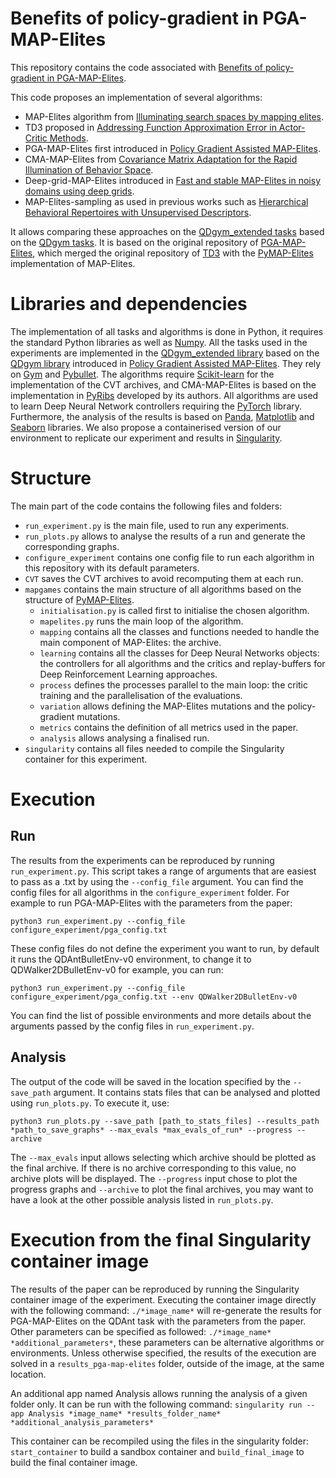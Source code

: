 
# Benefits of policy-gradient in PGA-MAP-Elites

This repository contains the code associated with [Benefits of policy-gradient in PGA-MAP-Elites](https://www.imperial.ac.uk/adaptive-intelligent-robotics).

This code proposes an implementation of several algorithms: 
+ MAP-Elites algorithm from [Illuminating search spaces by mapping elites](https://arxiv.org/pdf/1504.04909.pdf).
+ TD3 proposed in [Addressing Function Approximation Error in Actor-Critic Methods](https://arxiv.org/pdf/1802.09477.pdf).
+ PGA-MAP-Elites first introduced in [Policy Gradient Assisted MAP-Elites](https://dl.acm.org/doi/pdf/10.1145/3449639.3459304?casa_token=6iKdMjVJXLoAAAAA:lzuKlS8Gm_-g_AFIBYFA_g790NVOX6Y615n9SoG5zGG9fHQH7xf0RSKE__5a3qsOSswKRM1cErTymg).
+ CMA-MAP-Elites from [Covariance Matrix Adaptation for the Rapid Illumination of Behavior Space](https://dl.acm.org/doi/pdf/10.1145/3377930.3390232?casa_token=84WaWgtEOHwAAAAA:J01FdWPGmWq0Y5iwTIo1QB6nL41JHyNjlPFpZ3f4AwZMGlHVbjJDdFjZAxT_Bfft6IPB3vupERM-9w).
+ Deep-grid-MAP-Elites introduced in [Fast and stable MAP-Elites in noisy domains using deep grids](https://watermark.silverchair.com/isal_a_00316.pdf?token=AQECAHi208BE49Ooan9kkhW_Ercy7Dm3ZL_9Cf3qfKAc485ysgAAAsswggLHBgkqhkiG9w0BBwagggK4MIICtAIBADCCAq0GCSqGSIb3DQEHATAeBglghkgBZQMEAS4wEQQM3iP7kURpUbDa-XAbAgEQgIICfigb4OIm1zO3sLG0EY96SXx3pQblCAEC2gDQryW9XMLErwaDHaAojOW8PuO3iB4bugnXxTpXS7uCobvKSYBzYPOnF7PEUYwpGiVNpjiRCi6LXOIOtVhbrMdHuwz7zlLKwA_wTH_3QyDN8nuUn3xLLxeM9dTwdehi7Rg3iX83WkI3PS4CR6SeRLwpSn-_nJLz_l2mP8hPlaKJcaGSN7R_ZfRhEg_w64wUHKEG9AuvtZkf7YYMr7c-dmR29TXRSBJw5iUOrYBZkSI1yry1I5MHZVdy9qYJTNqxl3rV7Do__e2RS6mYEEvOSb1UG1OJMjrvsQ50yAOGC7cjk_J91zwXa27KvFU2nRAG6KZ38W1uq3gghRzMmo1wHPBArIaVmN1firRhACJJxKqrdn_yg4xT2eH6FkmG9RIXfba2B5dw2LgsHQ7HwzZoETZ-JFFUdafp5GQHduWfJ2dDCZ7avUIMCR34ELArLISmoL5i-Ygb-Hshkax1qIKZoIiK9tFBpWY7e1P5p07PZoubdpFLbhqZ-OkFd9Jv4kazbCEk0yGZVZhN38xGeJUoSH_VdFVOWeJGN18y-EZOp9DYlOJgbcxtc6PUUJ-cCAHkggIz_H1SG3OHrtTxSvuWNWJqOB4XA8K9sQhEgj_R1ij1jbezSUCbd2PhFeWvbDC2QqwBukWd-aabwDydXaZTucDAoq13bDOtaB6kxmbmetugTyzRwg-WaPVeAUPnq8KHmZpUlzABzPlFk3UgBhdqgmd-g2mnxu6XtNIixbdSX9Fd4fc-GuCq6VsWuYSxQ7ZKCdL1eyljBjE3FCbnAFZ-XYX2Ol8Q2QMDP6chEyvovFVQ1xchF9rs).
+ MAP-Elites-sampling as used in previous works such as [Hierarchical Behavioral Repertoires with Unsupervised Descriptors](https://dl.acm.org/doi/pdf/10.1145/3205455.3205571?casa_token=n8XprBI79jcAAAAA:IwwUqHH9dNCZc9GgbPFc2Xp8Ox5O4CeRoG7J0Xb_YpiyPR57NrlAhNmH1b9kqESzi85IIPaqEMZVpA).

It allows comparing these approaches on the [QDgym_extended tasks](https://github.com/adaptive-intelligent-robotics/QDgym_extended) based on the [QDgym tasks](https://github.com/ollenilsson19/QDgym).
It is based on the original repository of [PGA-MAP-Elites](https://github.com/ollenilsson19/PGA-MAP-Elites), which merged the original repository of [TD3](https://github.com/sfujim/TD3) with the [PyMAP-Elites](https://github.com/resibots/pymap_elites) implementation of MAP-Elites.


# Libraries and dependencies

The implementation of all tasks and algorithms is done in Python, it requires the standard Python libraries as well as [Numpy](https://numpy.org/).
All the tasks used in the experiments are implemented in the [QDgym_extended library](https://github.com/adaptive-intelligent-robotics/QDgym_extended) based on the [QDgym library](https://github.com/ollenilsson19/QDgym) introduced in [Policy Gradient Assisted MAP-Elites](https://dl.acm.org/doi/pdf/10.1145/3449639.3459304?casa_token=6iKdMjVJXLoAAAAA:lzuKlS8Gm_-g_AFIBYFA_g790NVOX6Y615n9SoG5zGG9fHQH7xf0RSKE__5a3qsOSswKRM1cErTymg). They rely on [Gym](https://gym.openai.com/) and [Pybullet](https://pybullet.org/wordpress/).
The algorithms require [Scikit-learn](https://pypi.org/project/scikit-learn/) for the implementation of the CVT archives, and CMA-MAP-Elites is based on the implementation in [PyRibs](https://pyribs.org/) developed by its authors. 
All algorithms are used to learn Deep Neural Network controllers requiring the [PyTorch](https://pytorch.org/) library.
Furthermore, the analysis of the results is based on [Panda](https://pandas.pydata.org/), [Matplotlib](https://matplotlib.org/) and [Seaborn](https://seaborn.pydata.org/index.html) libraries.
We also propose a containerised version of our environment to replicate our experiment and results in [Singularity](https://singularity-docs.readthedocs.io).


# Structure

The main part of the code contains the following files and folders:
+ `run_experiment.py` is the main file, used to run any experiments.
+ `run_plots.py` allows to analyse the results of a run and generate the corresponding graphs.
+ `configure_experiment` contains one config file to run each algorithm in this repository with its default parameters.
+ `CVT` saves the CVT archives to avoid recomputing them at each run.
+ `mapgames` contains the main structure of all algorithms based on the structure of [PyMAP-Elites](https://github.com/resibots/pymap_elites). 
	+ `initialisation.py` is called first to initialise the chosen algorithm.
	+ `mapelites.py` runs the main loop of the algorithm.
	+ `mapping` contains all the classes and functions needed to handle the main component of MAP-Elites: the archive.
	+ `learning` contains all the classes for Deep Neural Networks objects: the controllers for all algorithms and the critics and replay-buffers for Deep Reinforcement Learning approaches.
	+ `process` defines the processes parallel to the main loop: the critic training and the parallelisation of the evaluations.
	+ `variation` allows defining the MAP-Elites mutations and the policy-gradient mutations.
	+ `metrics` contains the definition of all metrics used in the paper.
	+ `analysis` allows analysing a finalised run.
+ `singularity` contains all files needed to compile the Singularity container for this experiment.


# Execution

## Run

The results from the experiments can be reproduced by running `run_experiment.py`. 
This script takes a range of arguments that are easiest to pass as a .txt by using the `--config_file` argument. You can find the config files for all algorithms in the `configure_experiment` folder. For example to run PGA-MAP-Elites with the parameters from the paper:

```shell script
python3 run_experiment.py --config_file configure_experiment/pga_config.txt
```

These config files do not define the experiment you want to run, by default it runs the QDAntBulletEnv-v0 environment, to change it to QDWalker2DBulletEnv-v0 for example, you can run:

```shell script
python3 run_experiment.py --config_file configure_experiment/pga_config.txt --env QDWalker2DBulletEnv-v0
```

You can find the list of possible environments and more details about the arguments passed by the config files in `run_experiment.py`.

## Analysis

The output of the code will be saved in the location specified by the `--save_path` argument.
It contains stats files that can be analysed and plotted using `run_plots.py`. To execute it, use:

```shell script
python3 run_plots.py --save_path [path_to_stats_files] --results_path *path_to_save_graphs* --max_evals *max_evals_of_run* --progress --archive
```

The `--max_evals` input allows selecting which archive should be plotted as the final archive. If there is no archive corresponding to this value, no archive plots will be displayed.
The `--progress` input chose to plot the progress graphs and `--archive` to plot the final archives, you may want to have a look at the other possible analysis listed in `run_plots.py`.


# Execution from the final Singularity container image

The results of the paper can be reproduced by running the Singularity container image of the experiment. 
Executing the container image directly with the following command: `./*image_name*` will re-generate the results for PGA-MAP-Elites on the QDAnt task with the parameters from the paper.
Other parameters can be specified as followed: `./*image_name* *additional_parameters*`, these parameters can be alternative algorithms or environments.
Unless otherwise specified, the results of the execution are solved in a `results_pga-map-elites` folder, outside of the image, at the same location.

An additional app named Analysis allows running the analysis of a given folder only. 
It can be run with the following command: `singularity run --app Analysis *image_name* *results_folder_name* *additional_analysis_parameters*`

This container can be recompiled using the files in the singularity folder: `start_container` to build a sandbox container and `build_final_image` to build the final container image.
